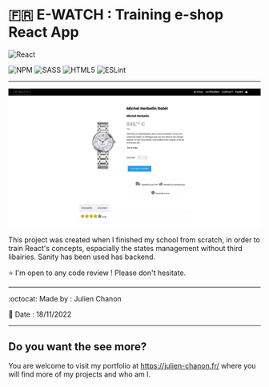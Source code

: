# :fr: E-WATCH : Training e-shop React App


![React](https://img.shields.io/badge/react-%2320232a.svg?style=for-the-badge&logo=react&logoColor=%2361DAFB)

![NPM](https://img.shields.io/badge/NPM-%23000000.svg?style=for-the-badge&logo=npm&logoColor=white)
![SASS](https://img.shields.io/badge/SASS-hotpink.svg?style=for-the-badge&logo=SASS&logoColor=white)
![HTML5](https://img.shields.io/badge/html5-%23E34F26.svg?style=for-the-badge&logo=html5&logoColor=white)
![ESLint](https://img.shields.io/badge/ESLint-4B3263?style=for-the-badge&logo=eslint&logoColor=white)


___

![preview](./public/previewEwatch.webp)

This project was created when I finished my school from scratch, in order to train React's concepts, espacially the states management without third libairies. 
Sanity has been used has backend.

:star: I'm open to any code review ! Please don't hesitate.

___


:octocat: Made by : Julien Chanon


:date: Date : 18/11/2022


___

## Do you want the see more?

You are welcome to visit my portfolio at https://julien-chanon.fr/ where you will find more of my projects and who am I.